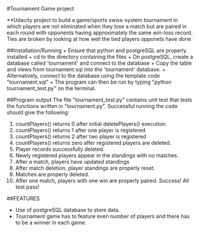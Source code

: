 #Tournament Game project 

**Udacity project to build a game/sports swiss-system tournament in which players are not eliminated when they lose a match but are paired in each round with opponents having approximately the same win-loss record. Ties are broken by looking at how well the tied players opponets have done

##Installation/Running
    + Ensure that python and postgreSQL are properly installed
    + cd to the directory containing the files
    + On postgreSQL, create a database called 'tournament' and connect to the database
    + Copy the table and views from tournament.sql into the 'tournament' database.
    + Alternatively, connect to the database using the template code "tournament.sql" 
    + The program can then be run by typing "python tournament_test.py" on the terminal.

##Program output
The file "tournament_test.py" contains unit test that tests the functions written in "tournament.py". Successful running the code should give the following:
1. countPlayers() returns 0 after initial deletePlayers() execution.
2. countPlayers() returns 1 after one player is registered
3. countPlayers() returns 2 after two player is registered
4. countPlayers() returns zero after registered players are deleted.
5. Player records successfully deleted.
6. Newly registered players appear in the standings with no matches.
7. After a match, players have updated standings 
8. After match deletion, player standings are properly reset.
9. Matches are properly deleted.
10. After one match, players with one win are properly paired. Success! All test pass!

##FEATURES

- Use of postgreSQL database to store data.
- Tournament game has to feature even number of players and there has to be a winner in each game.




